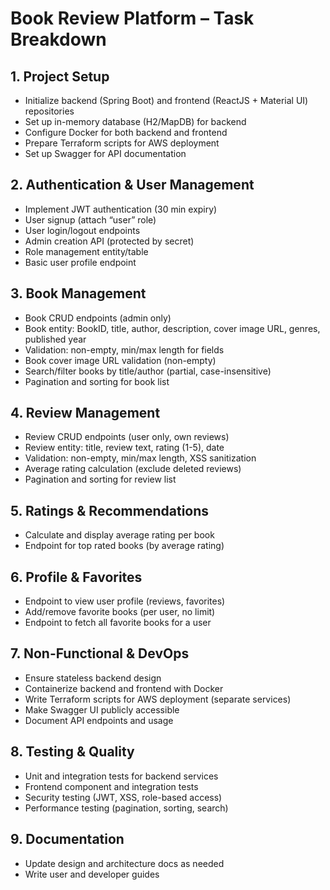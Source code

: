 # Book Review Platform – Task Breakdown

## 1. Project Setup
- Initialize backend (Spring Boot) and frontend (ReactJS + Material UI) repositories
- Set up in-memory database (H2/MapDB) for backend
- Configure Docker for both backend and frontend
- Prepare Terraform scripts for AWS deployment
- Set up Swagger for API documentation

## 2. Authentication & User Management
- Implement JWT authentication (30 min expiry)
- User signup (attach “user” role)
- User login/logout endpoints
- Admin creation API (protected by secret)
- Role management entity/table
- Basic user profile endpoint

## 3. Book Management
- Book CRUD endpoints (admin only)
- Book entity: BookID, title, author, description, cover image URL, genres, published year
- Validation: non-empty, min/max length for fields
- Book cover image URL validation (non-empty)
- Search/filter books by title/author (partial, case-insensitive)
- Pagination and sorting for book list

## 4. Review Management
- Review CRUD endpoints (user only, own reviews)
- Review entity: title, review text, rating (1-5), date
- Validation: non-empty, min/max length, XSS sanitization
- Average rating calculation (exclude deleted reviews)
- Pagination and sorting for review list

## 5. Ratings & Recommendations
- Calculate and display average rating per book
- Endpoint for top rated books (by average rating)

## 6. Profile & Favorites
- Endpoint to view user profile (reviews, favorites)
- Add/remove favorite books (per user, no limit)
- Endpoint to fetch all favorite books for a user

## 7. Non-Functional & DevOps
- Ensure stateless backend design
- Containerize backend and frontend with Docker
- Write Terraform scripts for AWS deployment (separate services)
- Make Swagger UI publicly accessible
- Document API endpoints and usage

## 8. Testing & Quality
- Unit and integration tests for backend services
- Frontend component and integration tests
- Security testing (JWT, XSS, role-based access)
- Performance testing (pagination, sorting, search)

## 9. Documentation
- Update design and architecture docs as needed
- Write user and developer guides
